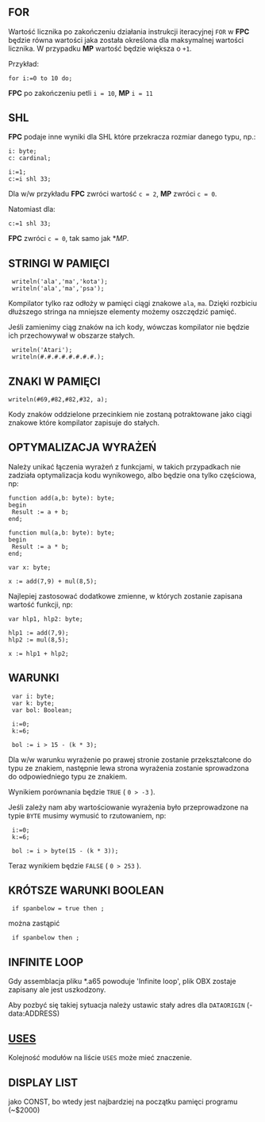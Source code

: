 #

## FOR

Wartość licznika po zakończeniu działania instrukcji iteracyjnej `FOR` w **FPC** będzie równa wartości jaka została określona dla maksymalnej wartości licznika. W przypadku **MP** wartość będzie większa o `+1`.

Przykład:
```delphi
for i:=0 to 10 do;
```

**FPC** po zakończeniu petli `i = 10`, **MP** `i = 11`

## SHL

**FPC** podaje inne wyniki dla SHL które przekracza rozmiar danego typu, np.:

```delphi
i: byte;
c: cardinal;

i:=1;
c:=i shl 33;
```

Dla w/w przykładu **FPC** zwróci wartość `c = 2`, **MP** zwróci `c = 0`.

Natomiast dla:
```delphi
c:=1 shl 33;
```

**FPC** zwróci `c = 0`, tak samo jak **MP*.


## STRINGI W PAMIĘCI

```delphi
 writeln('ala','ma','kota');
 writeln('ala','ma','psa');
```

Kompilator tylko raz odłoży w pamięci ciągi znakowe `ala`, `ma`. Dzięki rozbiciu dłuższego stringa na mniejsze elementy możemy oszczędzić pamięć.

Jeśli zamienimy ciąg znaków na ich kody, wówczas kompilator nie będzie ich przechowywał w obszarze stałych.

```delphi
 writeln('Atari');
 writeln(#.#.#.#.#.#.#.#.);
```


## ZNAKI W PAMIĘCI

```delphi
writeln(#69,#82,#82,#32, a);
```
Kody znaków oddzielone przecinkiem nie zostaną potraktowane jako ciągi znakowe które kompilator zapisuje do stałych.


## OPTYMALIZACJA WYRAŻEŃ

Należy unikać łączenia wyrażeń z funkcjami, w takich przypadkach nie zadziała optymalizacja kodu wynikowego, albo będzie ona tylko częściowa, np:

```delphi
function add(a,b: byte): byte;
begin
 Result := a + b;
end;

function mul(a,b: byte): byte;
begin
 Result := a * b;
end;

var x: byte;

x := add(7,9) + mul(8,5);
```

Najlepiej zastosować dodatkowe zmienne, w których zostanie zapisana wartość funkcji, np:

```delphi
var hlp1, hlp2: byte;

hlp1 := add(7,9);
hlp2 := mul(8,5);

x := hlp1 + hlp2;
```

## WARUNKI

```delphi
 var i: byte;
 var k: byte;
 var bol: Boolean;
 
 i:=0;
 k:=6;

 bol := i > 15 - (k * 3);
```

Dla w/w warunku wyrażenie po prawej stronie zostanie przekształcone do typu ze znakiem, następnie lewa strona wyrażenia zostanie sprowadzona do odpowiedniego typu ze znakiem.

Wynikiem porównania będzie `TRUE` ( `0 > -3` ).

Jeśli zależy nam aby wartościowanie wyrażenia było przeprowadzone na typie `BYTE` musimy wymusić to rzutowaniem, np:

```delphi
 i:=0;
 k:=6;
 
 bol := i > byte(15 - (k * 3));
```

Teraz wynikiem będzie `FALSE` ( `0 > 253` ).


## KRÓTSZE WARUNKI BOOLEAN

```delphi
 if spanbelow = true then ;
```

można zastąpić

```delphi
 if spanbelow then ;
```

## INFINITE LOOP

Gdy assemblacja pliku *.a65 powoduje 'Infinite loop', plik OBX zostaje zapisany ale jest uszkodzony.

Aby pozbyć się takiej sytuacja należy ustawic stały adres dla `DATAORIGIN` (-data:ADDRESS)


## [USES](../moduly/#uses)

Kolejność modułów na liście `USES` może mieć znaczenie.


## DISPLAY LIST

jako CONST, bo wtedy jest najbardziej na początku pamięci programu (~$2000)

